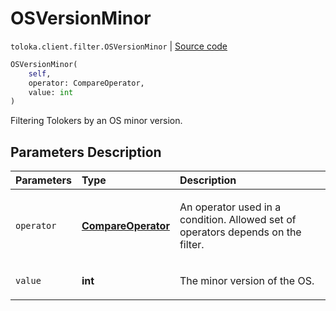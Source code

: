 # OSVersionMinor
`toloka.client.filter.OSVersionMinor` | [Source code](https://github.com/Toloka/toloka-kit/blob/v1.0.2/src/client/filter.py#L609)

```python
OSVersionMinor(
    self,
    operator: CompareOperator,
    value: int
)
```

Filtering Tolokers by an OS minor version.

## Parameters Description

| Parameters | Type | Description |
| :----------| :----| :-----------|
`operator`|**[CompareOperator](toloka.client.primitives.operators.CompareOperator.md)**|<p>An operator used in a condition. Allowed set of operators depends on the filter.</p>
`value`|**int**|<p>The minor version of the OS.</p>
